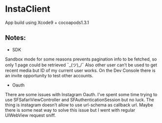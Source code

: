 # InstaClient
App build using Xcode9 + cocoapods1.3.1

## Notes:
* SDK

Sandbox mode for some reasons prevents pagination info to be fetched, so only 1 page could be retrieved ¯\_(ツ)_/¯ 
Also other user can’t be used to get recent media but ID of my current user works. On the Dev Console there is an invite opportunity to test other accounts. 

* Oauth 

There are some issues with Instagram Oauth. I’ve spent some time trying to use SFSafariViewController and SFAuthenticationSession but no luck. The thing is instagram doesn’t allow to use url-schema as callback url. Maybe there is some neat way to solve this issue but I went with regular UIWebView request sniff. 




